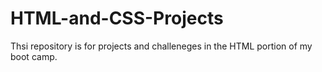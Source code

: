 # HTML-and-CSS-Projects
Thsi repository is for projects and challeneges in the HTML portion of my boot camp.
